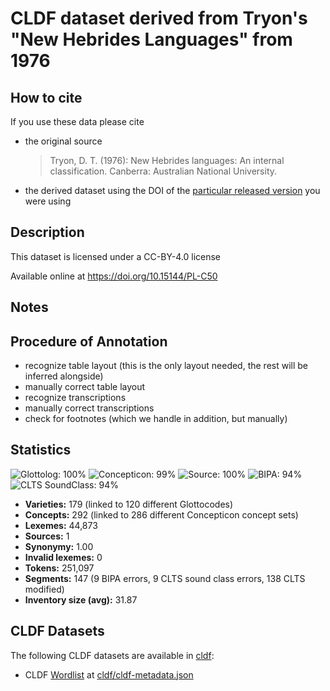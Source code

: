 # CLDF dataset derived from Tryon's "New Hebrides Languages" from 1976

## How to cite

If you use these data please cite
- the original source
  > Tryon, D. T. (1976): New Hebrides languages: An internal classification. Canberra: Australian National University.
- the derived dataset using the DOI of the [particular released version](../../releases/) you were using

## Description


This dataset is licensed under a CC-BY-4.0 license

Available online at https://doi.org/10.15144/PL-C50

## Notes

## Procedure of Annotation

- recognize table layout (this is the only layout needed, the rest will be inferred alongside)
- manually correct table layout
- recognize transcriptions
- manually correct transcriptions
- check for footnotes (which we handle in addition, but manually)





## Statistics


![Glottolog: 100%](https://img.shields.io/badge/Glottolog-100%25-brightgreen.svg "Glottolog: 100%")
![Concepticon: 99%](https://img.shields.io/badge/Concepticon-99%25-green.svg "Concepticon: 99%")
![Source: 100%](https://img.shields.io/badge/Source-100%25-brightgreen.svg "Source: 100%")
![BIPA: 94%](https://img.shields.io/badge/BIPA-94%25-green.svg "BIPA: 94%")
![CLTS SoundClass: 94%](https://img.shields.io/badge/CLTS%20SoundClass-94%25-green.svg "CLTS SoundClass: 94%")

- **Varieties:** 179 (linked to 120 different Glottocodes)
- **Concepts:** 292 (linked to 286 different Concepticon concept sets)
- **Lexemes:** 44,873
- **Sources:** 1
- **Synonymy:** 1.00
- **Invalid lexemes:** 0
- **Tokens:** 251,097
- **Segments:** 147 (9 BIPA errors, 9 CLTS sound class errors, 138 CLTS modified)
- **Inventory size (avg):** 31.87

## CLDF Datasets

The following CLDF datasets are available in [cldf](cldf):

- CLDF [Wordlist](https://github.com/cldf/cldf/tree/master/modules/Wordlist) at [cldf/cldf-metadata.json](cldf/cldf-metadata.json)